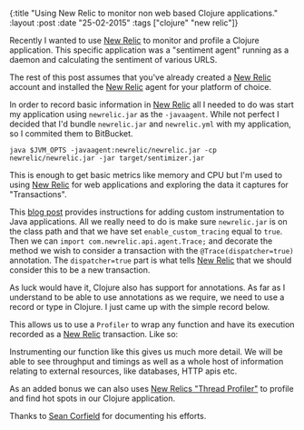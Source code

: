 {:title  "Using New Relic to monitor non web based Clojure applications."
 :layout :post
 :date   "25-02-2015"
 :tags   ["clojure" "new relic"]}

Recently I wanted to use [New Relic](http://newrelic.com/) to monitor and profile a Clojure application. This specific application was a "sentiment agent" running as a daemon and calculating the sentiment of various URLS.

The rest of this post assumes that you've already created a [New Relic](http://newrelic.com/) account and installed the [New Relic](http://newrelic.com/) agent for your platform of choice.

In order to record basic information in [New Relic](http://newrelic.com/) all I needed to do was start my application using `newrelic.jar` as the `-javaagent`. While not perfect I decided that I'd bundle `newrelic.jar` and `newrelic.yml` with my application, so I commited them to BitBucket.

```
java $JVM_OPTS -javaagent:newrelic/newrelic.jar -cp newrelic/newrelic.jar -jar target/sentimizer.jar
```

This is enough to get basic metrics like memory and CPU but I'm used to using [New Relic](http://newrelic.com/) for web applications and exploring the data it captures for "Transactions".

This [blog post](http://blog.newrelic.com/2012/11/13/setting-up-custom-instrumentation-using-the-new-relic-java-agent/) provides instructions for adding custom instrumentation to Java applications. All we really need to do is make sure `newrelic.jar` is on the class path and that we have set `enable_custom_tracing` equal to `true`. Then we can `import com.newrelic.api.agent.Trace;` and decorate the method we wish to consider a transaction with the `@Trace(dispatcher=true)` annotation. The `dispatcher=true` part is what tells [New Relic](http://newrelic.com/) that we should consider this to be a new transaction.

As luck would have it, Clojure also has support for annotations. As far as I understand to be able to use annotations as we require, we need to use a record or type in Clojure. I just came up with the simple record below.

<script src="https://gist.github.com/markwoodhall/d27c8957396caf172cce.js"></script>

This allows us to use a `Profiler` to wrap any function and have its execution recorded as a [New Relic](http://newrelic.com/) transaction. Like so:

<script src="https://gist.github.com/markwoodhall/fd1295f7b51ff0f0dce7.js"></script>

Instrumenting our function like this gives us much more detail. We will be able to see throughput and timings as well as a whole host of information relating to external resources, like databases, HTTP apis etc.

As an added bonus we can also uses [New Relics "Thread Profiler"](http://newrelic.com/thread-profiler) to profile and find hot spots in our Clojure application.

Thanks to [Sean Corfield](http://corfield.org/blog/post.cfm/instrumenting-clojure-for-new-relic-monitoring) for documenting his efforts.


